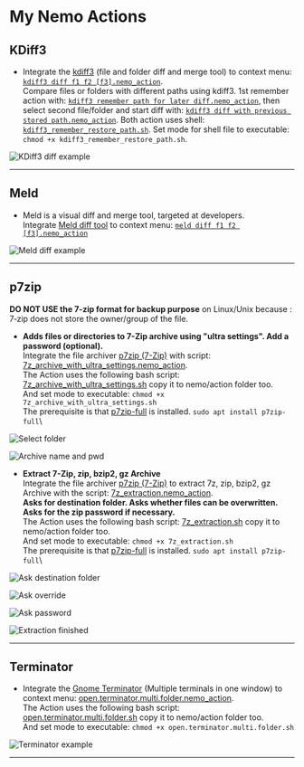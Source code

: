 # My Nemo Actions

## KDiff3

- Integrate the [kdiff3](https://apps.kde.org/kdiff3/) (file and folder diff and merge tool) to context menu: [``kdiff3 diff f1 f2 [f3].nemo_action``](./kdiff/kdiff3%20diff%20f1%20f2%20[f3].nemo_action).\
Compare files or folders with different paths using kdiff3. 1st remember action with: [``kdiff3 remember path for later diff.nemo_action``](./kdiff/kdiff3%20remember%20path%20for%20later%20diff.nemo_action), then select second file/folder and start diff with: [``kdiff3 diff with previous stored path.nemo_action``](./kdiff/kdiff3%20diff%20with%20previous%20stored%20path.nemo_action). Both action uses shell: [``kdiff3_remember_restore_path.sh``](./kdiff/kdiff3_remember_restore_path.sh). Set mode for shell file to executable: ``chmod +x kdiff3_remember_restore_path.sh``.

![KDiff3 diff example](../img/kdiff_example.jpg)

***

## Meld

- Meld is a visual diff and merge tool, targeted at developers.
\
Integrate [Meld diff tool](https://en.wikipedia.org/wiki/Meld_(software)) to context menu: [``meld diff f1 f2 [f3].nemo_action``](./meld/meld%20diff%20f1%20f2%20%5Bf3%5D.nemo_action)

![Meld diff example](../img/meld_example.jpg)

***

## p7zip

**DO NOT USE the 7‐zip format for backup purpose** on Linux/Unix because :
7‐zip does not store the owner/group of the file.

- **Adds files or directories to 7-Zip archive using "ultra settings". Add a password (optional).**
\
Integrate the file archiver [p7zip (7-Zip)](https://www.7-zip.org/) with script: [7z_archive_with_ultra_settings.nemo_action](./p7zip/7z_archive_with_ultra_settings.nemo_action).\
The Action uses the following bash script: [7z_archive_with_ultra_settings.sh](./p7zip/7z_archive_with_ultra_settings.sh) copy it to nemo/action folder too.\
And set mode to executable: ``chmod +x 7z_archive_with_ultra_settings.sh``\
The prerequisite is that [p7zip-full](https://packages.ubuntu.com/search?keywords=p7zip-full) is installed. ``sudo apt install p7zip-full``\

![Select folder](../img/create_archive_filefolder.jpg)

![Archive name and pwd](../img/arch_name_pwd.jpg)

- **Extract 7-Zip, zip, bzip2, gz Archive**
\
Integrate the file archiver [p7zip (7-Zip)](https://www.7-zip.org/) to extract 7z, zip, bzip2, gz Archive with the script: [7z_extraction.nemo_action](./p7zip/7z_extraction.nemo_action).\
**Asks for destination folder. Asks whether files can be overwritten. Asks for the zip password if necessary.**\
The Action uses the following bash script: [7z_extraction.sh](./p7zip/7z_extraction.sh) copy it to nemo/action folder too.\
And set mode to executable: ``chmod +x 7z_extraction.sh``\
The prerequisite is that [p7zip-full](https://packages.ubuntu.com/search?keywords=p7zip-full) is installed. ``sudo apt install p7zip-full``\

![Ask destination folder](../img/ask_dest_folder.jpg)

![Ask override](../img/asks_override.jpg)

![Ask password](../img/askForPwd.jpg)

![Extraction finished](../img/extraction_finished.jpg)

***

## Terminator

- Integrate the [Gnome Terminator](https://en.wikipedia.org/wiki/GNOME_Terminator) (Multiple terminals in one window) to context menu:
[open.terminator.multi.folder.nemo_action](./Terminator/open.terminator.multi.folder.nemo_action).\
The Action uses the following bash script: [open.terminator.multi.folder.sh](./Terminator/open.terminator.multi.folder.sh) copy it to nemo/action folder too.\
And set mode to executable: ``chmod +x open.terminator.multi.folder.sh``

![Terminator example](../img/terminator_example.jpg)

***
